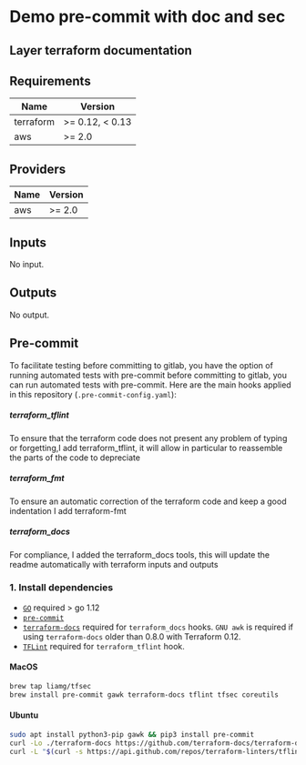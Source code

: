 # Demo pre-commit with doc and sec

## Layer terraform documentation

<!-- BEGINNING OF PRE-COMMIT-TERRAFORM DOCS HOOK -->
## Requirements

| Name | Version |
|------|---------|
| terraform | >= 0.12, < 0.13 |
| aws | >= 2.0 |

## Providers

| Name | Version |
|------|---------|
| aws | >= 2.0 |

## Inputs

No input.

## Outputs

No output.

<!-- END OF PRE-COMMIT-TERRAFORM DOCS HOOK -->

## Pre-commit
To facilitate testing before committing to gitlab, you have the option of running automated tests with pre-commit  before committing to gitlab, you can run automated tests with pre-commit. Here are the main hooks applied in this repository (`.pre-commit-config.yaml`):

##### terraform_tflint
To ensure that the terraform code does not present any problem of typing or forgetting,I add terraform_tflint, it will allow in particular to reassemble the parts of the code to depreciate

##### terraform_fmt
To ensure an automatic correction of the terraform code and keep a good indentation I add terraform-fmt

##### terraform_docs
For compliance, I added the terraform_docs tools, this will update the readme automatically with terraform inputs and outputs


### 1. Install dependencies
* [`GO`](https://golang.org/doc/install) required > go 1.12
* [`pre-commit`](https://pre-commit.com/#install)
* [`terraform-docs`](https://github.com/segmentio/terraform-docs) required for `terraform_docs` hooks. `GNU awk` is required if using `terraform-docs` older than 0.8.0 with Terraform 0.12.
* [`TFLint`](https://github.com/terraform-linters/tflint) required for `terraform_tflint` hook.

#### MacOS

```bash
brew tap liamg/tfsec
brew install pre-commit gawk terraform-docs tflint tfsec coreutils
```

#### Ubuntu

```bash
sudo apt install python3-pip gawk && pip3 install pre-commit
curl -Lo ./terraform-docs https://github.com/terraform-docs/terraform-docs/releases/download/v0.10.0-rc.1/terraform-docs-v0.10.0-rc.1-$(uname | tr '[:upper:]' '[:lower:]')-amd64 && chmod +x terraform-docs && sudo mv terraform-docs /usr/bin/
curl -L "$(curl -s https://api.github.com/repos/terraform-linters/tflint/releases/latest | grep -o -E "https://.+?_linux_amd64.zip")" > tflint.zip && unzip tflint.zip && rm tflint.zip && sudo mv tflint /usr/bin/
```
